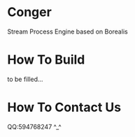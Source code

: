 Conger 
===============

Stream Process Engine based on Borealis

# How To Build

to be filled...



# How To Contact Us
QQ:594768247  ^_^
